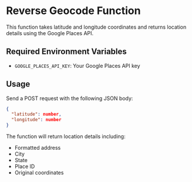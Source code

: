 # Reverse Geocode Function

This function takes latitude and longitude coordinates and returns location details using the Google Places API.

## Required Environment Variables

- `GOOGLE_PLACES_API_KEY`: Your Google Places API key

## Usage

Send a POST request with the following JSON body:

```json
{
  "latitude": number,
  "longitude": number
}
```

The function will return location details including:
- Formatted address
- City
- State
- Place ID
- Original coordinates